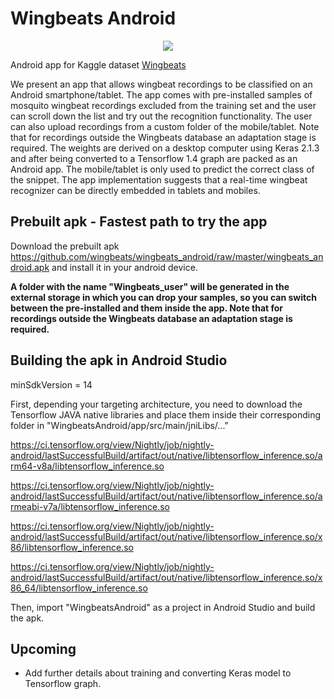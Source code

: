 # Wingbeats Android

<p align="center"> <img src="https://github.com/wingbeats/wingbeats_pi/blob/master/wingbeats.png"></p>

Android app for Kaggle dataset [Wingbeats](https://www.kaggle.com/potamitis/wingbeats) 

We present an app that allows wingbeat recordings to be classified on an Android smartphone/tablet. The app comes with pre-installed samples of mosquito wingbeat recordings excluded from the training set and the user can scroll down the list and try out the recognition functionality. The user can also upload recordings from a custom folder of the mobile/tablet. Note that for recordings outside the Wingbeats database an adaptation stage is required. The weights are derived on a desktop computer using Keras 2.1.3 and after being converted to a Tensorflow 1.4 graph are packed as an Android app. The mobile/tablet is only used to predict the correct class of the snippet. The app implementation suggests that a real-time wingbeat recognizer can be directly embedded in tablets and mobiles.

## Prebuilt apk - Fastest path to try the app
Download the prebuilt apk https://github.com/wingbeats/wingbeats_android/raw/master/wingbeats_android.apk and install it in your android device. 

**A folder with the name "Wingbeats_user" will be generated in the external storage in which you can drop your samples, so you can switch between the pre-installed and them inside the app. Note that for recordings outside the Wingbeats database an adaptation stage is required.**

## Building the apk in Android Studio
minSdkVersion = 14

First, depending your targeting architecture, you need to download the Tensorflow JAVA native libraries and place them inside their corresponding folder in "WingbeatsAndroid/app/src/main/jniLibs/..."

https://ci.tensorflow.org/view/Nightly/job/nightly-android/lastSuccessfulBuild/artifact/out/native/libtensorflow_inference.so/arm64-v8a/libtensorflow_inference.so

https://ci.tensorflow.org/view/Nightly/job/nightly-android/lastSuccessfulBuild/artifact/out/native/libtensorflow_inference.so/armeabi-v7a/libtensorflow_inference.so

https://ci.tensorflow.org/view/Nightly/job/nightly-android/lastSuccessfulBuild/artifact/out/native/libtensorflow_inference.so/x86/libtensorflow_inference.so

https://ci.tensorflow.org/view/Nightly/job/nightly-android/lastSuccessfulBuild/artifact/out/native/libtensorflow_inference.so/x86_64/libtensorflow_inference.so

Then, import "WingbeatsAndroid" as a project in Android Studio and build the apk.

## Upcoming
* Add further details about training and converting Keras model to Tensorflow graph.
